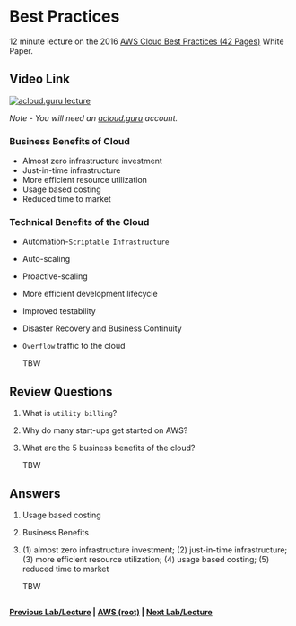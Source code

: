 Best Practices
======

12 minute lecture on the 2016 [AWS Cloud Best Practices (42 Pages)](https://d0.awsstatic.com/whitepapers/AWS_Cloud_Best_Practices.pdf) White Paper.

  
## Video Link

[![acloud.guru lecture](https://i.imgur.com/kONYvIl.png)](https://acloud.guru/course/aws-certified-solutions-architect-associate/learn/223c8538-772d-867a-a3c9-52f71df9e637/architecting-best-practices/watch)

*Note - You will need an [acloud.guru](acloud.guru) account.*


### Business Benefits of Cloud

* Almost zero infrastructure investment
* Just-in-time infrastructure
* More efficient resource utilization
* Usage based costing
* Reduced time to market


### Technical Benefits of the Cloud

* Automation-`Scriptable Infrastructure`
* Auto-scaling
* Proactive-scaling
* More efficient development lifecycle
* Improved testability
* Disaster Recovery and Business Continuity
* `Overflow` traffic to the cloud


    TBW

    
 
## Review Questions

1.  What is `utility billing`?
2.  Why do many start-ups get started on AWS?
3.  What are the 5 business benefits of the cloud?

    
    TBW
    
    
## Answers

1.  Usage based costing
2.  Business Benefits
3.  (1) almost zero infrastructure investment; (2) just-in-time infrastructure; (3) more efficient resource utilization;
    (4) usage based costing; (5) reduced time to market


    TBW


## 

**[Previous Lab/Lecture](whitepapers-101.md) | [AWS (root)](../readme.adoc) | [Next Lab/Lecture](whitepapers-waf-intro.md)**

